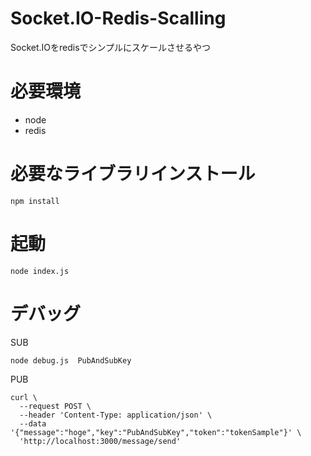 # Socket.IO-Redis-Scalling
Socket.IOをredisでシンプルにスケールさせるやつ

# 必要環境
- node
- redis


# 必要なライブラリインストール
```
npm install
```

# 起動
``
node index.js
``

# デバッグ
SUB
```
node debug.js  PubAndSubKey
```

PUB
```
curl \
  --request POST \
  --header 'Content-Type: application/json' \
  --data '{"message":"hoge","key":"PubAndSubKey","token":"tokenSample"}' \
  'http://localhost:3000/message/send'
```
